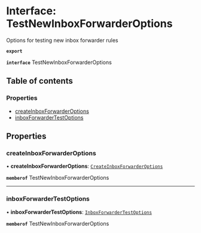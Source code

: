 # Interface: TestNewInboxForwarderOptions

Options for testing new inbox forwarder rules

**`export`**

**`interface`** TestNewInboxForwarderOptions

## Table of contents

### Properties

- [createInboxForwarderOptions](TestNewInboxForwarderOptions.md#createinboxforwarderoptions)
- [inboxForwarderTestOptions](TestNewInboxForwarderOptions.md#inboxforwardertestoptions)

## Properties

### <a id="createinboxforwarderoptions" name="createinboxforwarderoptions"></a> createInboxForwarderOptions

• **createInboxForwarderOptions**: [`CreateInboxForwarderOptions`](CreateInboxForwarderOptions.md)

**`memberof`** TestNewInboxForwarderOptions

___

### <a id="inboxforwardertestoptions" name="inboxforwardertestoptions"></a> inboxForwarderTestOptions

• **inboxForwarderTestOptions**: [`InboxForwarderTestOptions`](InboxForwarderTestOptions.md)

**`memberof`** TestNewInboxForwarderOptions
